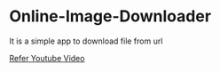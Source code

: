 # Online-Image-Downloader

It is a simple app to download file from url

[Refer Youtube Video](https://youtu.be/ZY_nA0b8FBM)
